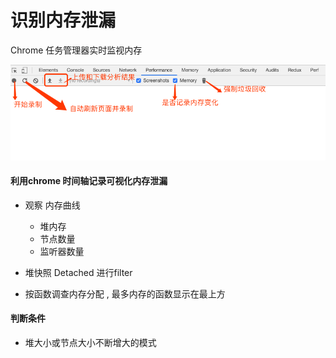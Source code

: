 # 识别内存泄漏

Chrome 任务管理器实时监视内存

![Performance.png](Performance.png)


#### 利用chrome 时间轴记录可视化内存泄漏

+ 观察 内存曲线
    + 堆内存
    + 节点数量
    + 监听器数量
 
+ 堆快照 Detached 进行filter
+ 按函数调查内存分配 , 最多内存的函数显示在最上方

#### 判断条件

+ 堆大小或节点大小不断增大的模式
